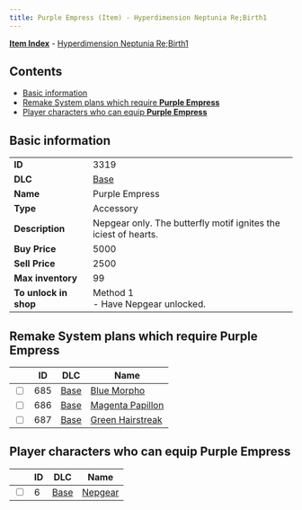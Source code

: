 ```yaml
---
title: Purple Empress (Item) - Hyperdimension Neptunia Re;Birth1
---
```


[**Item Index**](/neptunia/rb1/item/index.html) - [Hyperdimension Neptunia Re;Birth1](/neptunia/rb1)

## Contents

- [Basic information](#basic-information)
- [Remake System plans which require **Purple Empress**](#remake-system-plans-which-require-purple-empress)
- [Player characters who can equip **Purple Empress**](#player-characters-who-can-equip-purple-empress)

## Basic information

|   |   |
| -- | -- |
| **ID** | 3319 |
| **DLC** | [Base](/neptunia/rb1/dlc/1-base.html) |
| **Name** | Purple Empress |
| **Type** | Accessory |
| **Description** | Nepgear only. The butterfly motif ignites the iciest of hearts. |
| **Buy Price** | 5000 |
| **Sell Price** | 2500 |
| **Max inventory** | 99 |
| **To unlock in shop** | Method 1<br />- Have Nepgear unlocked. |


## Remake System plans which require **Purple Empress**

|    | ID | DLC | Name |
| -- | -- | --- | ---- |
| <input type="checkbox" id="rb1-quest-1-685" class="trackbox" /> | 685 | [Base](/neptunia/rb1/dlc/1-base.html) | [Blue Morpho](/neptunia/rb1/quest/1-685-blue-morpho.html) |
| <input type="checkbox" id="rb1-quest-1-686" class="trackbox" /> | 686 | [Base](/neptunia/rb1/dlc/1-base.html) | [Magenta Papillon](/neptunia/rb1/quest/1-686-magenta-papillon.html) |
| <input type="checkbox" id="rb1-quest-1-687" class="trackbox" /> | 687 | [Base](/neptunia/rb1/dlc/1-base.html) | [Green Hairstreak](/neptunia/rb1/quest/1-687-green-hairstreak.html) |


## Player characters who can equip **Purple Empress**

|    | ID | DLC | Name |
| -- | -- | --- | ---- |
| <input type="checkbox" id="rb1-player-1-6" class="trackbox" /> | 6 | [Base](/neptunia/rb1/dlc/1-base.html) | [Nepgear](/neptunia/rb1/player/1-6-nepgear.html) |
